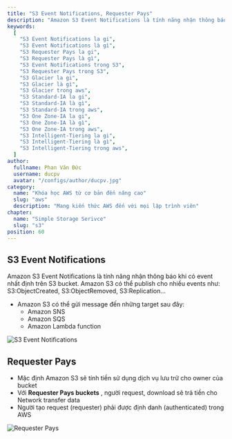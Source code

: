```yaml
---
title: "S3 Event Notifications, Requester Pays"
description: "Amazon S3 Event Notifications là tính năng nhận thông báo khi có event nhất định trên S3 bucket. Với Requester Pays buckets , người request, download sẽ trả tiền cho Network transfer data"
keywords:
  [
    "S3 Event Notifications la gi",
    "S3 Event Notifications là gì",
    "S3 Requester Pays la gi",
    "S3 Requester Pays là gì",
    "S3 Event Notifications trong S3",
    "S3 Requester Pays trong S3",
    "S3 Glacier la gi",
    "S3 Glacier là gì",
    "S3 Glacier trong aws",
    "S3 Standard-IA la gi",
    "S3 Standard-IA là gì",
    "S3 Standard-IA trong aws",
    "S3 One Zone-IA la gi",
    "S3 One Zone-IA là gì",
    "S3 One Zone-IA trong aws",
    "S3 Intelligent-Tiering la gi",
    "S3 Intelligent-Tiering là gì",
    "S3 Intelligent-Tiering trong aws",
  ]
author:
  fullname: Phan Văn Đức
  username: ducpv
  avatar: "/configs/author/ducpv.jpg"
category:
  name: "Khóa học AWS từ cơ bản đến nâng cao"
  slug: "aws"
  description: "Mang kiến thức AWS đến với mọi lập trình viên"
chapter:
  name: "Simple Storage Serivce"
  slug: "s3"
position: 60
---
```


## S3 Event Notifications

Amazon S3 Event Notifications là tính năng nhận thông báo khi có event nhất định trên S3 bucket. Amazon S3 có thể publish cho nhiều events như: S3:ObjectCreated, S3:ObjectRemoved, S3:Replication...

- Amazon S3 có thể gửi message đến những target sau đây:
  - Amazon SNS
  - Amazon SQS
  - Amazon Lambda function

![S3 Event Notifications](https://user-images.githubusercontent.com/29729545/151324830-92d2db09-c437-4e21-a732-865bab8a9466.png)

## Requester Pays

- Mặc định Amazon S3 sẽ tính tiền sử dụng dịch vụ lưu trữ cho owner của bucket
- Với **Requester Pays buckets** , người request, download sẽ trả tiền cho Network transfer data
- Người tạo request (requester) phải được định danh (authenticated) trong AWS

![Requester Pays](https://user-images.githubusercontent.com/29729545/151326716-7681bab7-d7c2-4c5e-afdf-aeb5d66abd01.png)
